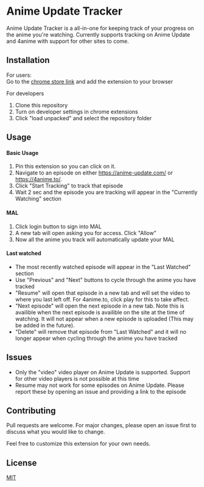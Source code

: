 # Anime Update Tracker

Anime Update Tracker is a all-in-one for keeping track of your progress on the anime you're watching. Currently supports tracking on Anime Update and 4anime with support for other sites to come.

## Installation

For users: 
<br>
Go to the [chrome store link](https://chrome.google.com/webstore/detail/anime-update-tracker/dfcboajkdkgolnlambnobofpdmejbkmb) and add the extension to your browser


For developers
1. Clone this repository
2. Turn on developer settings in chrome extensions
3. Click "load unpacked" and select the repository folder

## Usage
#### Basic Usage

1. Pin this extension so you can click on it.
2. Navigate to an episode on either https://anime-update.com/ or https://4anime.to/.
3. Click "Start Tracking" to track that episode
4. Wait 2 sec and the episode you are tracking will appear in the "Currently Watching" section

#### MAL
1. Click login button to sign into MAL
2. A new tab will open asking you for access. Click "Allow"
3. Now all the anime you track will automatically update your MAL

#### Last watched
- The most recently watched episode will appear in the "Last Watched" section
- Use "Previous" and "Next" buttons to cycle through the anime you have tracked
- "Resume" will open that episode in a new tab and will set the video to where you last left off. For 4anime.to, click play for this to take affect.
- "Next episode" will open the next episode in a new tab. Note this is availible when the next episode is availible on the site at the time of watching. It will not appear when a new episode is uploaded (This may be added in the future).
- "Delete" will remove that episode from "Last Watched" and it will no longer appear when cycling through the anime you have tracked

## Issues
- Only the "video" video player on Anime Update is supported. Support for other video players is not possible at this time
- Resume may not work for some episodes on Anime Update. Please report these by opening an issue and providing a link to the episode


## Contributing
Pull requests are welcome. For major changes, please open an issue first to discuss what you would like to change.

Feel free to customize this extension for your own needs.

## License
[MIT](https://choosealicense.com/licenses/mit/)